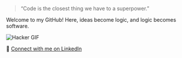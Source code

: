 > “Code is the closest thing we have to a superpower.”  


Welcome to my GitHub! Here, ideas become logic, and logic becomes software.

![Hacker GIF](https://raw.githubusercontent.com/dallekhursani/dallekhursani/main/assets/3dgifmaker63219.gif)


🔗 [Connect with me on LinkedIn](https://www.linkedin.com/in/nirajan-parajuli-392408363)
